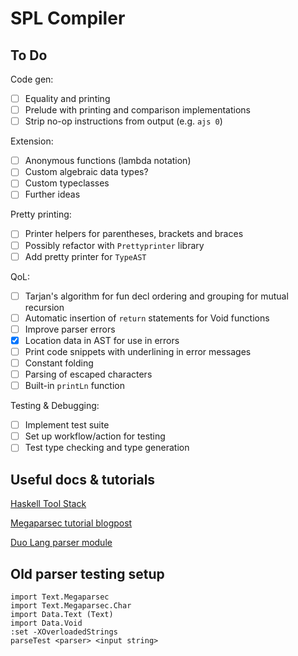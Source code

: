 # SPL Compiler

## To Do
Code gen:
- [ ] Equality and printing
- [ ] Prelude with printing and comparison implementations
- [ ] Strip no-op instructions from output (e.g. `ajs 0`)

Extension:
- [ ] Anonymous functions (lambda notation)
- [ ] Custom algebraic data types?
- [ ] Custom typeclasses
- [ ] Further ideas

Pretty printing:
- [ ] Printer helpers for parentheses, brackets and braces
- [ ] Possibly refactor with `Prettyprinter` library
- [ ] Add pretty printer for `TypeAST`

QoL:
- [ ] Tarjan's algorithm for fun decl ordering and grouping for mutual recursion
- [ ] Automatic insertion of `return` statements for Void functions
- [ ] Improve parser errors
- [x] Location data in AST for use in errors
- [ ] Print code snippets with underlining in error messages
- [ ] Constant folding
- [ ] Parsing of escaped characters
- [ ] Built-in `printLn` function

Testing & Debugging:
- [ ] Implement test suite
- [ ] Set up workflow/action for testing
- [ ] Test type checking and type generation

## Useful docs & tutorials
[Haskell Tool Stack](https://docs.haskellstack.org/en/stable/GUIDE/)

[Megaparsec tutorial blogpost](https://markkarpov.com/tutorial/megaparsec.html)

[Duo Lang parser module](https://github.com/duo-lang/duo-lang/tree/main/src/Parser)

## Old parser testing setup
```
import Text.Megaparsec
import Text.Megaparsec.Char
import Data.Text (Text)
import Data.Void
:set -XOverloadedStrings
parseTest <parser> <input string>
```
